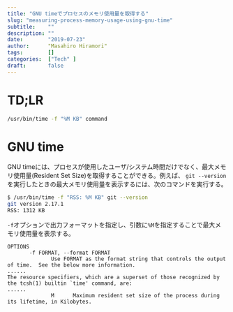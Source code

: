 ```yaml
---
title: "GNU timeでプロセスのメモリ使用量を取得する"
slug: "measuring-process-memory-usage-using-gnu-time"
subtitle:    ""
description: ""
date:        "2019-07-23"
author:      "Masahiro Hiramori"
tags:        []
categories:  ["Tech" ]
draft:       false
---
```


# TD;LR

```bash
/usr/bin/time -f "%M KB" command
```

# GNU time

GNU timeには、プロセスが使用したユーザ/システム時間だけでなく、最大メモリ使用量(Resident Set Size)を取得することができる。例えば、 `git --version`を実行したときの最大メモリ使用量を表示するには、次のコマンドを実行する。

```bash
$ /usr/bin/time -f "RSS: %M KB" git --version
git version 2.17.1
RSS: 1312 KB
```

`-f`オプションで出力フォーマットを指定し、引数に`%M`を指定することで最大メモリ使用量を表示する。

```
OPTIONS
       -f FORMAT, --format FORMAT
              Use FORMAT as the format string that controls the output of time.  See the below more information.
......
The resource specifiers, which are a superset of those recognized by the tcsh(1) builtin `time' command, are:
......
              M      Maximum resident set size of the process during its lifetime, in Kilobytes.
```